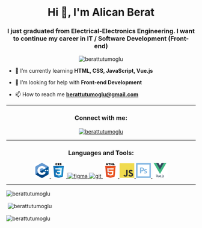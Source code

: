 <h1 align="center">Hi 👋, I'm Alican Berat</h1>
<h3 align="center">I just graduated from Electrical-Electronics Engineering. I want to continue my career in IT / Software Development (Front-end)</h3>

<p align="center"> <img src="https://komarev.com/ghpvc/?username=berattutumoglu&label=Profile%20views&color=0e75b6&style=flat" alt="berattutumoglu" /> </p>

- 🌱 I’m currently learning **HTML, CSS, JavaScript, Vue.js**

- 🤝 I’m looking for help with **Front-end Development**

- 📫 How to reach me **berattutumoglu@gmail.com**
<hr><h3 align="center">Connect with me:</h3>
<p align="center"><a href="https://linkedin.com/in/berattutumoglu" target="blank"><img align="center" src="https://raw.githubusercontent.com/rahuldkjain/github-profile-readme-generator/master/src/images/icons/Social/linked-in-alt.svg" alt="berattutumoglu" height="30" width="40" /></a> <hr>
</p><h3 align="center">Languages and Tools:</h3><p align="center"> <a href="https://www.w3schools.com/cpp/" target="_blank" rel="noreferrer"><img src="https://raw.githubusercontent.com/devicons/devicon/master/icons/cplusplus/cplusplus-original.svg" alt="cplusplus" width="40" height="40"/> </a> <a href="https://www.w3schools.com/css/" target="_blank" rel="noreferrer"> <img src="https://raw.githubusercontent.com/devicons/devicon/master/icons/css3/css3-original-wordmark.svg" alt="css3" width="40" height="40"/> </a> <a href="https://www.figma.com/" target="_blank" rel="noreferrer"><img src="https://www.vectorlogo.zone/logos/figma/figma-icon.svg" alt="figma" width="40" height="40"/> </a> <a href="https://git-scm.com/" target="_blank" rel="noreferrer"> <img src="https://www.vectorlogo.zone/logos/git-scm/git-scm-icon.svg" alt="git" width="40" height="40"/> </a> <a href="https://www.w3.org/html/" target="_blank" rel="noreferrer"> <img src="https://raw.githubusercontent.com/devicons/devicon/master/icons/html5/html5-original-wordmark.svg" alt="html5" width="40" height="40"/> </a> <a href="https://developer.mozilla.org/en-US/docs/Web/JavaScript" target="_blank" rel="noreferrer"> <img src="https://raw.githubusercontent.com/devicons/devicon/master/icons/javascript/javascript-original.svg" alt="javascript" width="40" height="40"/> </a> <a href="https://www.photoshop.com/en" target="_blank" rel="noreferrer"> <img src="https://raw.githubusercontent.com/devicons/devicon/master/icons/photoshop/photoshop-line.svg" alt="photoshop" width="40" height="40"/> </a> <a href="https://vuejs.org/" target="_blank" rel="noreferrer"> <img src="https://raw.githubusercontent.com/devicons/devicon/master/icons/vuejs/vuejs-original-wordmark.svg" alt="vuejs" width="40" height="40"/> </a> </p>
<hr>
<p><img align="center" src="https://github-readme-stats.vercel.app/api/top-langs?username=berattutumoglu&show_icons=true&locale=en&layout=compact" alt="berattutumoglu" /></p>

<p>&nbsp;<img align="center" src="https://github-readme-stats.vercel.app/api?username=berattutumoglu&show_icons=true&locale=en" alt="berattutumoglu" /></p>

<p><img align="center" src="https://github-readme-streak-stats.herokuapp.com/?user=berattutumoglu&" alt="berattutumoglu" /></p>


